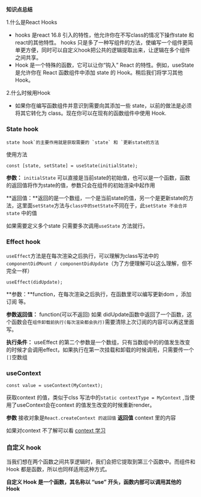 **知识点总结**

1.什么是React Hooks

-  hooks 是react 16.8 引入的特性，他允许你在不写class的情况下操作state 和react的其他特性。
  hooks 只是多了一种写组件的方法，使编写一个组件更简单更方便，同时可以自定义hook把公共的逻辑提取出来，让逻辑在多个组件之间共享。 
-  Hook 是一个特殊的函数，它可以让你“钩入” React 的特性。例如，useState 是允许你在 React 函数组件中添加 state 的 Hook。稍后我们将学习其他 Hook。

2.什么时候用Hook

-  如果你在编写函数组件并意识到需要向其添加一些 state，以前的做法是必须将其它转化为 class。现在你可以在现有的函数组件中使用 Hook.

### State hook

```
state hook`的主要作用就是获取需要的 `state` 和 `更新state的方法
```

使用方法

```
const [state, setState] = useState(initialState);
```

**参数：** `initialState` 可以直接是当前state的初始值，也可以是一个函数，函数的返回值将作为state的值，参数只会在组件的初始渲染中起作用

**返回值：**返回的是一个数组，一个是当前state的值，另一个是更新state的方法，这里面`setState`方法与`class中的setState`不同在于，此`setState 不会合并state` 中的值

如果需要定义多个state 只需要多次调用`useState` 方法就行。

### Effect hook

`useEffect`方法是在每次渲染之后执行，可以理解为class写法中的 `componentDidMount / componentDidUpdate`（为了方便理解可以这么理解，但不完全一样）

```
useEffect(didUpdate);
```

**参数：**function，在每次渲染之后执行，在函数里可以编写更新dom ，添加订阅 等。

**参数返回值：** function(可以不返回) 如果 didUpdate函数中返回了一个函数，这个函数会在`组件卸载前执行(每次渲染都会执行)`需要清除上次订阅的内容可以再这里面写。

**执行条件：** useEffect 的第二个参数是一个数组，只有当数组中的的值发生改变的时候才会调用effect，如果执行在第一次挂载和卸载的时候调用，只需要传一个`[]`空数组

### useContext

```
const value = useContext(MyContext);
```

获取context 的值，类似于clss 写法中的`static contextType = MyContext` ,当使用了useContext会在context 的值发生改变的时候重新render。

**参数** 接收对象是`React.createContext 的返回值`
**返回值** context 里的内容

如果对context 不了解可以看 [context 学习](https://segmentfault.com/a/1190000019398308)

### 自定义 hook

当我们想在两个函数之间共享逻辑时，我们会把它提取到第三个函数中。而组件和 Hook 都是函数，所以也同样适用这种方式。

**自定义 Hook 是一个函数，其名称以 “use” 开头，函数内部可以调用其他的 Hook**



